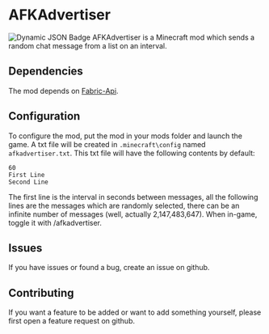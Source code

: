 # AFKAdvertiser
![Dynamic JSON Badge](https://img.shields.io/badge/dynamic/json?url=https%3A%2F%2Fapi.modrinth.com%2Fv2%2Fproject%2FsMCVKnbd&query=%24.downloads&style=flat&logo=modrinth&label=Downloads&labelColor=black&color=yellow)
AFKAdvertiser is a Minecraft mod which sends a random chat message from a list on an interval.
## Dependencies
The mod depends on [Fabric-Api](https://modrinth.com/mod/fabric-api).
## Configuration
To configure the mod, put the mod in your mods folder and launch the game. A txt file will be created in `.minecraft\config` named `afkadvertiser.txt`. This txt file will have the following contents by default:
```
60
First Line
Second Line
```
The first line is the interval in seconds between messages, all the following lines are the messages which are randomly selected, there can be an infinite number of messages (well, actually 2,147,483,647).
When in-game, toggle it with /afkadvertiser.
## Issues
If you have issues or found a bug, create an issue on github.
## Contributing
If you want a feature to be added or want to add something yourself, please first open a feature request on github.
